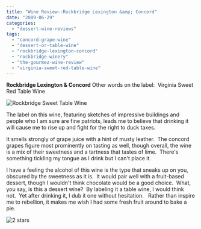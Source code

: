 ```yaml
---
title: "Wine Review--Rockbridge Lexington &amp; Concord"
date: "2009-06-29"
categories:
  - "dessert-wine-reviews"
tags:
  - "concord-grape-wine"
  - "dessert-or-table-wine"
  - "rockbridge-lexington-concord"
  - "rockbridge-winery"
  - "the-gourmez-wine-review"
  - "virginia-sweet-red-table-wine"
---
```


**Rockbridge Lexington & Concord** Other words on the label:  Virginia Sweet Red Table Wine

![](http://www.rebeccagomezfarrell.com/gourmez/photos/Rockbridge.jpg "Rockbridge Sweet Table Wine")

The label on this wine, featuring sketches of impressive buildings and people who I am sure are fine patriots, leads me to believe that drinking it will cause me to rise up and fight for the right to duck taxes.

It smells strongly of grape juice with a hint of musty leather.  The concord grapes figure most prominently on tasting as well, though overall, the wine is a mix of their sweetness and a tartness that tastes of lime.  There's something tickling my tongue as I drink but I can't place it.

I have a feeling the alcohol of this wine is the type that sneaks up on you, obscured by the sweetness as it is.  It would pair well with a fruit-based dessert, though I wouldn't think chocolate would be a good choice.  What, you say, is this a dessert wine?  By labeling it a table wine, I would think not.  Yet after drinking it, I dub it one without hesitation.   Rather than inspire me to rebellion, it makes me wish I had some fresh fruit around to bake a pie.




<div class="caption">

![2 stars](http://s3.amazonaws.com/thegourmez-wpmedia/2009/02/rating_chicken11.gif "rating_chicken11")</div>

